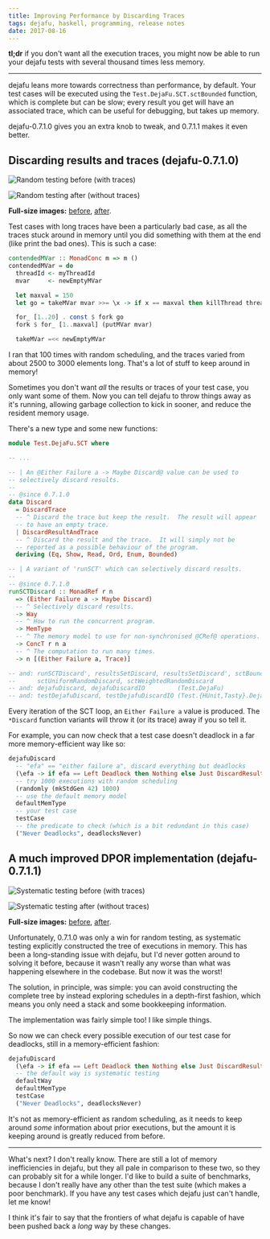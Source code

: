 ```yaml
---
title: Improving Performance by Discarding Traces
tags: dejafu, haskell, programming, release notes
date: 2017-08-16
---
```


**tl;dr** if you don't want all the execution traces, you might now be
able to run your dejafu tests with several thousand times less memory.

---

dejafu leans more towards correctness than performance, by
default. Your test cases will be executed using the
`Test.DejaFu.SCT.sctBounded` function, which is complete but can be
slow; every result you get will have an associated trace, which can be
useful for debugging, but takes up memory.

dejafu-0.7.1.0 gives you an extra knob to tweak, and 0.7.1.1 makes it
even better.

## Discarding results and traces (dejafu-0.7.1.0)

![Random testing before (with traces)](throwing-away-traces/randomly-before.png)

![Random testing after (without traces)](throwing-away-traces/randomly-after.png)

**Full-size images:**
[before](throwing-away-traces/randomly-before-full.pdf),
[after](throwing-away-traces/randomly-after-full.pdf).

Test cases with long traces have been a particularly bad case, as all
the traces stuck around in memory until you did something with them at
the end (like print the bad ones).  This is such a case:

```haskell
contendedMVar :: MonadConc m => m ()
contendedMVar = do
  threadId <- myThreadId
  mvar     <- newEmptyMVar

  let maxval = 150
  let go = takeMVar mvar >>= \x -> if x == maxval then killThread threadId else go

  for_ [1..20] . const $ fork go
  fork $ for_ [1..maxval] (putMVar mvar)

  takeMVar =<< newEmptyMVar
```

I ran that 100 times with random scheduling, and the traces varied
from about 2500 to 3000 elements long.  That's a lot of stuff to keep
around in memory!

Sometimes you don't want *all* the results or traces of your test
case, you only want some of them.  Now you can tell dejafu to throw
things away as it's running, allowing garbage collection to kick in
sooner, and reduce the resident memory usage.

There's a new type and some new functions:

```haskell
module Test.DejaFu.SCT where

-- ...

-- | An @Either Failure a -> Maybe Discard@ value can be used to
-- selectively discard results.
--
-- @since 0.7.1.0
data Discard
  = DiscardTrace
  -- ^ Discard the trace but keep the result.  The result will appear
  -- to have an empty trace.
  | DiscardResultAndTrace
  -- ^ Discard the result and the trace.  It will simply not be
  -- reported as a possible behaviour of the program.
  deriving (Eq, Show, Read, Ord, Enum, Bounded)

-- | A variant of 'runSCT' which can selectively discard results.
--
-- @since 0.7.1.0
runSCTDiscard :: MonadRef r n
  => (Either Failure a -> Maybe Discard)
  -- ^ Selectively discard results.
  -> Way
  -- ^ How to run the concurrent program.
  -> MemType
  -- ^ The memory model to use for non-synchronised @CRef@ operations.
  -> ConcT r n a
  -- ^ The computation to run many times.
  -> n [(Either Failure a, Trace)]

-- and: runSCTDiscard', resultsSetDiscard, resultsSetDiscard', sctBoundDiscard,
--      sctUniformRandomDiscard, sctWeightedRandomDiscard
-- and: dejafuDiscard, dejafuDiscardIO         (Test.DejaFu)
-- and: testDejafuDiscard, testDejafuDiscardIO (Test.{HUnit,Tasty}.DejaFu)
```

Every iteration of the SCT loop, an `Either Failure a` value is
produced.  The `*Discard` function variants will throw it (or its
trace) away if you so tell it.

For example, you can now check that a test case doesn't deadlock in a
far more memory-efficient way like so:

```haskell
dejafuDiscard
  -- "efa" == "either failure a", discard everything but deadlocks
  (\efa -> if efa == Left Deadlock then Nothing else Just DiscardResultAndTrace)
  -- try 1000 executions with random scheduling
  (randomly (mkStdGen 42) 1000)
  -- use the default memory model
  defaultMemType
  -- your test case
  testCase
  -- the predicate to check (which is a bit redundant in this case)
  ("Never Deadlocks", deadlocksNever)
```

## A much improved DPOR implementation (dejafu-0.7.1.1)

![Systematic testing before (with traces)](throwing-away-traces/systematically-before.png)

![Systematic testing after (without traces)](throwing-away-traces/systematically-after.png)

**Full-size images:**
[before](throwing-away-traces/systematically-before-full.pdf),
[after](throwing-away-traces/systematically-after-full.pdf).

Unfortunately, 0.7.1.0 was only a win for random testing, as
systematic testing explicitly constructed the tree of executions in
memory.  This has been a long-standing issue with dejafu, but I'd
never gotten around to solving it before, because it wasn't really any
worse than what was happening elsewhere in the codebase.  But now it
was the worst!

The solution, in principle, was simple: you can avoid constructing the
complete tree by instead exploring schedules in a depth-first fashion,
which means you only need a stack and some bookkeeping information.

The implementation was fairly simple too!  I like simple things.

So now we can check every possible execution of our test case for
deadlocks, still in a memory-efficient fashion:

```haskell
dejafuDiscard
  (\efa -> if efa == Left Deadlock then Nothing else Just DiscardResultAndTrace)
  -- the default way is systematic testing
  defaultWay
  defaultMemType
  testCase
  ("Never Deadlocks", deadlocksNever)
```

It's not as memory-efficient as random scheduling, as it needs to keep
around *some* information about prior executions, but the amount it is
keeping around is greatly reduced from before.

---

What's next?  I don't really know.  There are still a lot of memory
inefficiencies in dejafu, but they all pale in comparison to these
two, so they can probably sit for a while longer.  I'd like to build a
suite of benchmarks, because I don't really have any other than the
test suite (which makes a poor benchmark).  If you have any test cases
which dejafu just can't handle, let me know!

I think it's fair to say that the frontiers of what dejafu is capable
of have been pushed back a *long* way by these changes.
